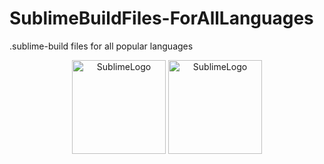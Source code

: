 # SublimeBuildFiles-ForAllLanguages
.sublime-build files for all popular languages

<center>
  <div>
    <img width="150px" height="150px" src="https://upload.wikimedia.org/wikipedia/en/d/d2/Sublime_Text_3_logo.png" alt="SublimeLogo">
    <img width="150px" height="150px" src="https://static.thenounproject.com/png/2155164-200.png" alt="SublimeLogo">
  </div>
</center>
